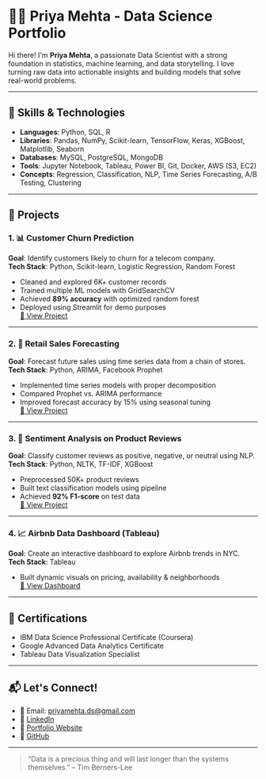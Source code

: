 # 👩‍💻 Priya Mehta - Data Science Portfolio

Hi there! I'm **Priya Mehta**, a passionate Data Scientist with a strong foundation in statistics, machine learning, and data storytelling. I love turning raw data into actionable insights and building models that solve real-world problems.

---

## 🧠 Skills & Technologies

- **Languages**: Python, SQL, R
- **Libraries**: Pandas, NumPy, Scikit-learn, TensorFlow, Keras, XGBoost, Matplotlib, Seaborn
- **Databases**: MySQL, PostgreSQL, MongoDB
- **Tools**: Jupyter Notebook, Tableau, Power BI, Git, Docker, AWS (S3, EC2)
- **Concepts**: Regression, Classification, NLP, Time Series Forecasting, A/B Testing, Clustering

---

## 📁 Projects

### 1. 📊 Customer Churn Prediction
**Goal**: Identify customers likely to churn for a telecom company.  
**Tech Stack**: Python, Scikit-learn, Logistic Regression, Random Forest  
- Cleaned and explored 6K+ customer records
- Trained multiple ML models with GridSearchCV
- Achieved **89% accuracy** with optimized random forest
- Deployed using Streamlit for demo purposes  
[🔗 View Project](https://github.com/priyamehta/churn-prediction)

---

### 2. 🧾 Retail Sales Forecasting
**Goal**: Forecast future sales using time series data from a chain of stores.  
**Tech Stack**: Python, ARIMA, Facebook Prophet  
- Implemented time series models with proper decomposition
- Compared Prophet vs. ARIMA performance
- Improved forecast accuracy by 15% using seasonal tuning  
[🔗 View Project](https://github.com/priyamehta/retail-sales-forecasting)

---

### 3. 💬 Sentiment Analysis on Product Reviews
**Goal**: Classify customer reviews as positive, negative, or neutral using NLP.  
**Tech Stack**: Python, NLTK, TF-IDF, XGBoost  
- Preprocessed 50K+ product reviews
- Built text classification models using pipeline
- Achieved **92% F1-score** on test data  
[🔗 View Project](https://github.com/priyamehta/sentiment-analysis-nlp)

---

### 4. 📈 Airbnb Data Dashboard (Tableau)
**Goal**: Create an interactive dashboard to explore Airbnb trends in NYC.  
**Tech Stack**: Tableau  
- Built dynamic visuals on pricing, availability & neighborhoods  
[🔗 View Dashboard](https://public.tableau.com/app/profile/priyamehta/)

---

## 🏅 Certifications

- IBM Data Science Professional Certificate (Coursera)
- Google Advanced Data Analytics Certificate
- Tableau Data Visualization Specialist

---

## 📬 Let's Connect!

- 📧 Email: priyamehta.ds@gmail.com  
- 💼 [LinkedIn](https://linkedin.com/in/priyamehta-ds)  
- 📂 [Portfolio Website](https://priyamehta.dev)  
- 🐙 [GitHub](https://github.com/priyamehta)

---

> “Data is a precious thing and will last longer than the systems themselves.” – Tim Berners-Lee
